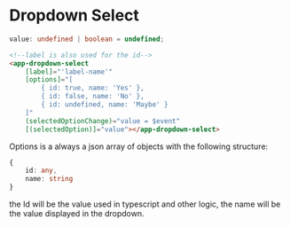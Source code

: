 # Dropdown Select

```ts
value: undefined | boolean = undefined;

```

```html
<!--label is also used for the id-->
<app-dropdown-select
    [label]="'label-name'"
    [options]="[
        { id: true, name: 'Yes' },
        { id: false, name: 'No' },
        { id: undefined, name: 'Maybe' }
    ]"
    (selectedOptionChange)="value = $event"
    [(selectedOption)]="value"></app-dropdown-select>
```

Options is a always a json array of objects with the following structure:

```ts
{
    id: any,
    name: string
}
```

the Id will be the value used in typescript and other logic, the name will be the value displayed in the dropdown.
